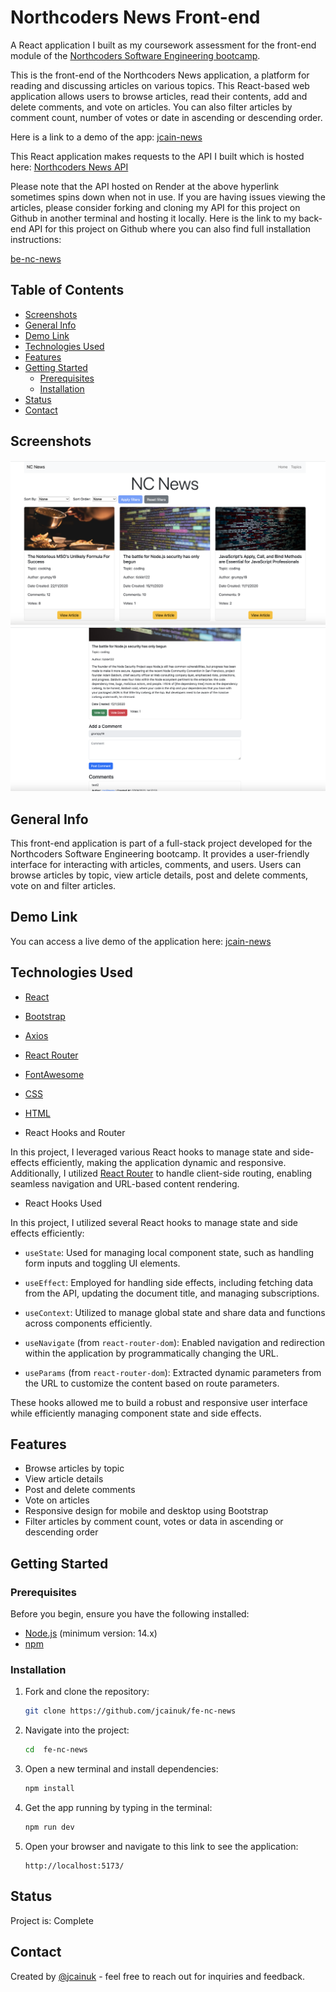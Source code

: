 # Northcoders News Front-end

A React application I built as my coursework assessment for the front-end module of the [Northcoders Software Engineering bootcamp](https://www.northcoders.com).

This is the front-end of the Northcoders News application, a platform for reading and discussing articles on various topics. This React-based web application allows users to browse articles, read their contents, add and delete comments, and vote on articles. You can also filter articles by comment count, number of votes or date in ascending or descending order.

Here is a link to a demo of the app:
[jcain-news](https://jcainuk-news.netlify.app/)

This React application makes requests to the API I built which is hosted here: [Northcoders News API](https://nc-news-ry7t.onrender.com/api/articles)

Please note that the API hosted on Render at the above hyperlink sometimes spins down when not in use. If you are having issues viewing the articles, please consider forking and cloning my API for this project on Github in another terminal and hosting it locally. Here is the link to my back-end API for this project on Github where you can also find full installation instructions:

[be-nc-news](https://github.com/jcainuk/be-nc-news)

## Table of Contents

- [Screenshots](#screenshots)
- [General Info](#general-info)
- [Demo Link](#demo-link)
- [Technologies Used](#technologies-used)
- [Features](#features)
- [Getting Started](#getting-started)
  - [Prerequisites](#prerequisites)
  - [Installation](#installation)
- [Status](#status)
- [Contact](#contact)

## Screenshots

![App Screenshot 1](/screenshots/screenshot1.png)
![App Screenshot 2](/screenshots/screenshot2.png)

## General Info

This front-end application is part of a full-stack project developed for the Northcoders Software Engineering bootcamp. It provides a user-friendly interface for interacting with articles, comments, and users. Users can browse articles by topic, view article details, post and delete comments, vote on and filter articles.

## Demo Link

You can access a live demo of the application here: [jcain-news](https://jcainuk-news.netlify.app/)

## Technologies Used

- [React](https://reactjs.org/)
- [Bootstrap](https://getbootstrap.com/)
- [Axios](https://axios-http.com/)
- [React Router](https://reactrouter.com/)
- [FontAwesome](https://fontawesome.com/)
- [CSS](https://developer.mozilla.org/en-US/docs/Web/CSS)
- [HTML](https://developer.mozilla.org/en-US/docs/Web/HTML)

- React Hooks and Router

In this project, I leveraged various React hooks to manage state and side-effects efficiently, making the application dynamic and responsive. Additionally, I utilized [React Router](https://reactrouter.com/) to handle client-side routing, enabling seamless navigation and URL-based content rendering.

- React Hooks Used

In this project, I utilized several React hooks to manage state and side effects efficiently:

- `useState`: Used for managing local component state, such as handling form inputs and toggling UI elements.

- `useEffect`: Employed for handling side effects, including fetching data from the API, updating the document title, and managing subscriptions.

- `useContext`: Utilized to manage global state and share data and functions across components efficiently.

- `useNavigate` (from `react-router-dom`): Enabled navigation and redirection within the application by programmatically changing the URL.

- `useParams` (from `react-router-dom`): Extracted dynamic parameters from the URL to customize the content based on route parameters.

These hooks allowed me to build a robust and responsive user interface while efficiently managing component state and side effects.

## Features

- Browse articles by topic
- View article details
- Post and delete comments
- Vote on articles
- Responsive design for mobile and desktop using Bootstrap
- Filter articles by comment count, votes or data in ascending or descending order

## Getting Started

### Prerequisites

Before you begin, ensure you have the following installed:

- [Node.js](https://nodejs.org/) (minimum version: 14.x)
- [npm](https://www.npmjs.com/)

### Installation

1. Fork and clone the repository:

   ```sh
   git clone https://github.com/jcainuk/fe-nc-news
   ```

2. Navigate into the project:

   ```sh
   cd  fe-nc-news
   ```

3. Open a new terminal and install dependencies:

   ```sh
   npm install
   ```

4. Get the app running by typing in the terminal:

   ```sh
   npm run dev
   ```

5. Open your browser and navigate to this link to see the application:

   ```
   http://localhost:5173/
   ```

## Status

Project is: Complete

## Contact

Created by [@jcainuk](https://twitter.com/JCainuk) - feel free to reach out for inquiries and feedback.
